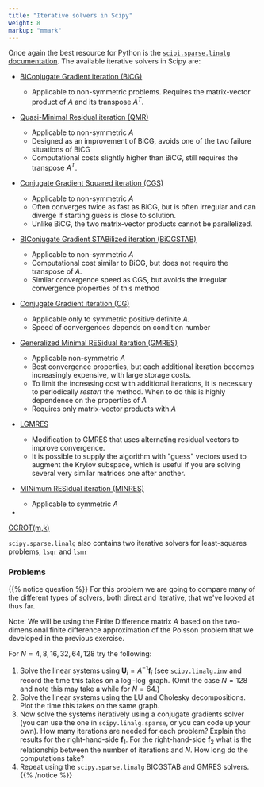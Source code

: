 ```yaml
---
title: "Iterative solvers in Scipy"
weight: 8 
markup: "mmark"
---
```


Once again the best resource for Python is the [`scipi.sparse.linalg` 
documentation](https://docs.scipy.org/doc/scipy/reference/sparse.linalg.html). The 
available iterative solvers in Scipy are:

- [BIConjugate Gradient iteration 
  (BiCG)](https://docs.scipy.org/doc/scipy/reference/generated/scipy.sparse.linalg.bicg.html#scipy.sparse.linalg.bicg)
  - Applicable to non-symmetric problems. Requires the matrix-vector product of $A$ 
    and its transpose $A^T$.
- [Quasi-Minimal Residual iteration 
  (QMR)](https://docs.scipy.org/doc/scipy/reference/generated/scipy.sparse.linalg.qmr.html#scipy.sparse.linalg.qmr)
  - Applicable to non-symmetric $A$
  - Designed as an improvement of BiCG, avoids one of the two failure situations of 
    BiCG
  - Computational costs slightly higher than BiCG, still requires the transpose 
    $A^T$.
- [Conjugate Gradient Squared iteration 
  (CGS)](https://docs.scipy.org/doc/scipy/reference/generated/scipy.sparse.linalg.cgs.html#scipy.sparse.linalg.cgs)
  - Applicable to non-symmetric $A$
  - Often converges twice as fast as BiCG, but is often irregular and can diverge if 
    starting guess is close to solution.
  - Unlike BiCG, the two matrix-vector products cannot be parallelized.
- [BIConjugate Gradient STABilized iteration 
  (BiCGSTAB)](https://docs.scipy.org/doc/scipy/reference/generated/scipy.sparse.linalg.bicgstab.html#scipy.sparse.linalg.bicgstab)
  - Applicable to non-symmetric $A$
  - Computational cost similar to BiCG, but does not require the transpose of $A$.
  - Simliar convergence speed as CGS, but avoids the irregular convergence properties 
    of this method
- [Conjugate Gradient iteration 
  (CG)](https://docs.scipy.org/doc/scipy/reference/generated/scipy.sparse.linalg.cg.html#scipy.sparse.linalg.cg)
  - Applicable only to symmetric positive definite $A$.
  - Speed of convergences depends on condition number

- [Generalized Minimal RESidual iteration 
  (GMRES)](https://docs.scipy.org/doc/scipy/reference/generated/scipy.sparse.linalg.gmres.html#scipy.sparse.linalg.gmres)
  - Applicable non-symmetric $A$
  - Best convergence properties, but each additional iteration becomes increasingly 
    expensive, with large storage costs.
  - To limit the increasing cost with additional iterations, it is necessary to 
    periodically *restart* the method. When to do this is highly dependence on the 
    properties of $A$
  - Requires only matrix-vector products with $A$
- 
  [LGMRES](https://docs.scipy.org/doc/scipy/reference/generated/scipy.sparse.linalg.lgmres.html#scipy.sparse.linalg.lgmres)
  - Modification to GMRES that uses alternating residual vectors to improve 
    convergence.
  - It is possible to supply the algorithm with "guess" vectors used to augment the 
    Krylov subspace, which is useful if you are solving several very similar 
    matrices one after another.
- [MINimum RESidual iteration 
  (MINRES)](https://docs.scipy.org/doc/scipy/reference/generated/scipy.sparse.linalg.minres.html#scipy.sparse.linalg.minres)
  - Applicable to symmetric $A$
- 
[GCROT(m,k)](https://docs.scipy.org/doc/scipy/reference/generated/scipy.sparse.linalg.gcrotmk.html#scipy.sparse.linalg.gcrotmk)

`scipy.sparse.linalg` also contains two iterative solvers for least-squares problems, 
[`lsqr`](https://docs.scipy.org/doc/scipy/reference/generated/scipy.sparse.linalg.lsqr.html#scipy.sparse.linalg.lsqr) 
and 
[`lsmr`](https://docs.scipy.org/doc/scipy/reference/generated/scipy.sparse.linalg.lsmr.html#scipy.sparse.linalg.lsmr)

### Problems

{{% notice question %}}
For this problem we are going to compare many of the different types of solvers, both 
direct and iterative, that we've looked at thus far.

Note: We will be using the Finite Difference matrix $A$ based on the two-dimensional 
finite difference approximation of the Poisson problem that we developed in the previous 
exercise.

For $N=4,8,16,32,64,128$ try the following:
1. Solve the linear systems using $\mathbf{U}_i=A^{-1} \mathbf{f}_i$ (see 
   [`scipy.linalg.inv`](https://docs.scipy.org/doc/scipy/reference/generated/scipy.linalg.inv.html) 
   and record the time this takes on a $\log$-$\log$ graph. (Omit the case $N=128$
  and note this may take a while for $N=64$.)
2. Solve the linear systems using the $\text{LU}$ and Cholesky decompositions. Plot the 
   time this takes on the same graph.
3. Now solve the systems iteratively using a conjugate gradients solver (you can use the 
   one in `scipy.linalg.sparse`, or you can code up your own). How many iterations 
   are needed for each problem? Explain the results for the right-hand-side 
   $\mathbf{f}_1$. For the right-hand-side $\mathbf{f}_2$ what is the relationship 
   between the number of iterations and $N$. How long do the computations take?
4. Repeat using the `scipy.sparse.linalg` BICGSTAB and GMRES solvers.
{{% /notice %}}
